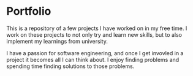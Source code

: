 # Portfolio
This is a repository of a few projects I have worked on in my free time.
I work on these projects to not only try and learn new skills, but to also implement my learnings from university.

I have a passion for software engineering, and once I get invovled in a project it becomes all I can think about.
I enjoy finding problems and spending time finding solutions to those problems.
